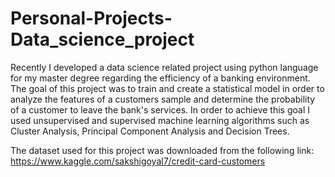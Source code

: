 # Personal-Projects-Data_science_project
Recently I developed a data science related project using python language for my master degree regarding the efficiency of a banking environment. The goal of this project was to train and create a statistical model in order to analyze the features of a customers sample and determine the probability of a customer to leave the bank's services. In order to achieve this goal I used unsupervised and supervised machine learning algorithms such as Cluster Analysis, Principal Component Analysis and Decision Trees.

The dataset used for this project was downloaded from the following link: https://www.kaggle.com/sakshigoyal7/credit-card-customers
